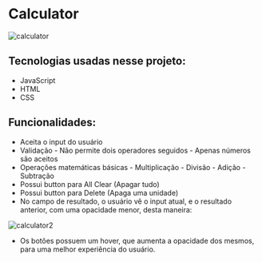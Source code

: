 # Calculator
![calculator](https://user-images.githubusercontent.com/54752531/180626835-8a2601b1-b805-441a-a3b8-88afe72678f9.png)

## Tecnologias usadas nesse projeto:
- JavaScript
- HTML
- CSS

## Funcionalidades:
- Aceita o input do usuário
- Validação 
        - Não permite dois operadores seguidos
        - Apenas números são aceitos
- Operações matemáticas básicas
        - Multiplicação
        - Divisão
        - Adição
        - Subtração
- Possui button para All Clear (Apagar tudo)
- Possui button para Delete (Apaga uma unidade)
- No campo de resultado, o usuário vê o input atual, e o resultado anterior, com uma opacidade menor, desta maneira:

![calculator2](https://user-images.githubusercontent.com/54752531/180626865-f2b6b8e3-a2a9-4b4f-a43e-de4d7fc43a9d.png)

- Os botões possuem um hover, que aumenta a opacidade dos mesmos, para uma melhor experiência do usuário.

